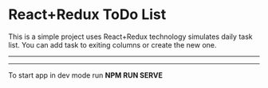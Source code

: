 <h1>React+Redux ToDo List</h1>

<p>This is a simple project uses React+Redux technology simulates daily task list. 
You can add task to exiting columns or create the new one.</p>


---
---

<p>To start app in dev mode run <strong>NPM RUN SERVE</strong></p>